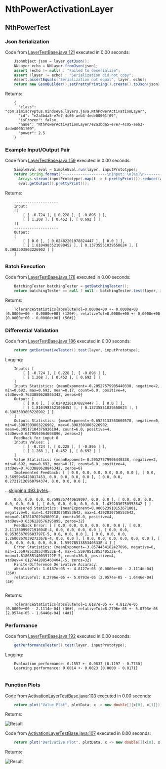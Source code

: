 # NthPowerActivationLayer
## NthPowerTest
### Json Serialization
Code from [LayerTestBase.java:121](../../../../../../../../src/test/java/com/simiacryptus/mindseye/layers/LayerTestBase.java#L121) executed in 0.00 seconds: 
```java
    JsonObject json = layer.getJson();
    NNLayer echo = NNLayer.fromJson(json);
    assert (echo != null) : "Failed to deserialize";
    assert (layer != echo) : "Serialization did not copy";
    Assert.assertEquals("Serialization not equal", layer, echo);
    return new GsonBuilder().setPrettyPrinting().create().toJson(json);
```

Returns: 

```
    {
      "class": "com.simiacryptus.mindseye.layers.java.NthPowerActivationLayer",
      "id": "e2a3bda5-e7e7-4c05-aeb3-4ede00001f09",
      "isFrozen": false,
      "name": "NthPowerActivationLayer/e2a3bda5-e7e7-4c05-aeb3-4ede00001f09",
      "power": 2.5
    }
```



### Example Input/Output Pair
Code from [LayerTestBase.java:159](../../../../../../../../src/test/java/com/simiacryptus/mindseye/layers/LayerTestBase.java#L159) executed in 0.00 seconds: 
```java
    SimpleEval eval = SimpleEval.run(layer, inputPrototype);
    return String.format("--------------------\nInput: \n[%s]\n--------------------\nOutput: \n%s",
      Arrays.stream(inputPrototype).map(t -> t.prettyPrint()).reduce((a, b) -> a + ",\n" + b).get(),
      eval.getOutput().prettyPrint());
```

Returns: 

```
    --------------------
    Input: 
    [[
    	[ [ -0.724 ], [ 0.228 ], [ -0.896 ] ],
    	[ [ 1.268 ], [ 0.452 ], [ 0.692 ] ]
    ]]
    --------------------
    Output: 
    [
    	[ [ 0.0 ], [ 0.02482201978824447 ], [ 0.0 ] ],
    	[ [ 1.8104983521090452 ], [ 0.13735551039558624 ], [ 0.3983503803226902 ] ]
    ]
```



### Batch Execution
Code from [LayerTestBase.java:178](../../../../../../../../src/test/java/com/simiacryptus/mindseye/layers/LayerTestBase.java#L178) executed in 0.00 seconds: 
```java
    BatchingTester batchingTester = getBatchingTester();
    return batchingTester == null ? null : batchingTester.test(layer, inputPrototype);
```

Returns: 

```
    ToleranceStatistics{absoluteTol=0.0000e+00 +- 0.0000e+00 [0.0000e+00 - 0.0000e+00] (120#), relativeTol=0.0000e+00 +- 0.0000e+00 [0.0000e+00 - 0.0000e+00] (56#)}
```



### Differential Validation
Code from [LayerTestBase.java:186](../../../../../../../../src/test/java/com/simiacryptus/mindseye/layers/LayerTestBase.java#L186) executed in 0.00 seconds: 
```java
    return getDerivativeTester().test(layer, inputPrototype);
```
Logging: 
```
    Inputs: [
    	[ [ -0.724 ], [ 0.228 ], [ -0.896 ] ],
    	[ [ 1.268 ], [ 0.452 ], [ 0.692 ] ]
    ]
    Inputs Statistics: {meanExponent=-0.20527579905440338, negative=2, min=0.692, max=0.692, mean=0.17, count=6.0, positive=4, stdDev=0.7633880620846342, zeros=0}
    Output: [
    	[ [ 0.0 ], [ 0.02482201978824447 ], [ 0.0 ] ],
    	[ [ 1.8104983521090452 ], [ 0.13735551039558624 ], [ 0.3983503803226902 ] ]
    ]
    Outputs Statistics: {meanExponent=-0.6523133563660578, negative=0, min=0.3983503803226902, max=0.3983503803226902, mean=0.39517104376926104, count=6.0, positive=4, stdDev=0.6479594964698896, zeros=2}
    Feedback for input 0
    Inputs Values: [
    	[ [ -0.724 ], [ 0.228 ], [ -0.896 ] ],
    	[ [ 1.268 ], [ 0.452 ], [ 0.692 ] ]
    ]
    Value Statistics: {meanExponent=-0.20527579905440338, negative=2, min=0.692, max=0.692, mean=0.17, count=6.0, positive=4, stdDev=0.7633880620846342, zeros=0}
    Implemented Feedback: [ [ 0.0, 0.0, 0.0, 0.0, 0.0, 0.0 ], [ 0.0, 3.5695945428017453, 0.0, 0.0, 0.0, 0.0 ], [ 0.0, 0.0, 0.27217126960794374, 0.0, 0.0, 0.0 ], 
```
...[skipping 493 bytes](etc/75.txt)...
```
    0.0, 0.0, 0.0, 0.7598357440619097, 0.0, 0.0 ], [ 0.0, 0.0, 0.0, 0.0, 0.0, 0.0 ], [ 0.0, 0.0, 0.0, 0.0, 0.0, 1.4392830750553642 ] ]
    Measured Statistics: {meanExponent=0.006623910153671801, negative=0, min=1.4392830750553642, max=1.4392830750553642, mean=0.16781070294980918, count=36.0, positive=4, stdDev=0.6336128576395895, zeros=32}
    Feedback Error: [ [ 0.0, 0.0, 0.0, 0.0, 0.0, 0.0 ], [ 0.0, 2.1113809907191694E-4, 0.0, 0.0, 0.0, 0.0 ], [ 0.0, 0.0, 8.953656709603797E-5, 0.0, 0.0, 0.0 ], [ 0.0, 0.0, 0.0, 1.2606267039272367E-4, 0.0, 0.0 ], [ 0.0, 0.0, 0.0, 0.0, 0.0, 0.0 ], [ 0.0, 0.0, 0.0, 0.0, 0.0, 1.5597851385340533E-4 ] ]
    Error Statistics: {meanExponent=-3.8574454182427096, negative=0, min=1.5597851385340533E-4, max=1.5597851385340533E-4, mean=1.618655140039122E-5, count=36.0, positive=4, stdDev=4.8127442885460404E-5, zeros=32}
    Finite-Difference Derivative Accuracy:
    absoluteTol: 1.6187e-05 +- 4.8127e-05 [0.0000e+00 - 2.1114e-04] (36#)
    relativeTol: 8.2796e-05 +- 5.0793e-05 [2.9574e-05 - 1.6446e-04] (4#)
    
```

Returns: 

```
    ToleranceStatistics{absoluteTol=1.6187e-05 +- 4.8127e-05 [0.0000e+00 - 2.1114e-04] (36#), relativeTol=8.2796e-05 +- 5.0793e-05 [2.9574e-05 - 1.6446e-04] (4#)}
```



### Performance
Code from [LayerTestBase.java:192](../../../../../../../../src/test/java/com/simiacryptus/mindseye/layers/LayerTestBase.java#L192) executed in 0.00 seconds: 
```java
    getPerformanceTester().test(layer, inputPrototype);
```
Logging: 
```
    Evaluation performance: 0.1557 +- 0.0837 [0.1197 - 0.7780]
    Learning performance: 0.0014 +- 0.0023 [0.0000 - 0.0171]
    
```

### Function Plots
Code from [ActivationLayerTestBase.java:103](../../../../../../../../src/test/java/com/simiacryptus/mindseye/layers/java/ActivationLayerTestBase.java#L103) executed in 0.00 seconds: 
```java
    return plot("Value Plot", plotData, x -> new double[]{x[0], x[1]});
```

Returns: 

![Result](etc/test.36.png)



Code from [ActivationLayerTestBase.java:107](../../../../../../../../src/test/java/com/simiacryptus/mindseye/layers/java/ActivationLayerTestBase.java#L107) executed in 0.00 seconds: 
```java
    return plot("Derivative Plot", plotData, x -> new double[]{x[0], x[2]});
```

Returns: 

![Result](etc/test.37.png)



